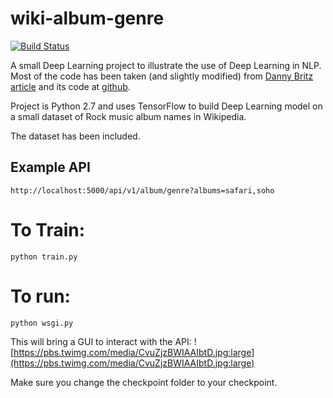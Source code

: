 # wiki-album-genre
[![Build Status](https://travis-ci.org/aliostad/WikiRockWord2Vec.svg?branch=master)](https://travis-ci.org/aliostad/WikiRockWord2Vec)

A small Deep Learning project to illustrate the use of Deep Learning in NLP. Most of the code has been taken (and slightly modified) from [Danny Britz article](http://www.wildml.com/2015/12/implementing-a-cnn-for-text-classification-in-tensorflow/) and its code at [github](http://www.wildml.com/2015/12/implementing-a-cnn-for-text-classification-in-tensorflow/).

Project is Python 2.7 and uses TensorFlow to build Deep Learning model on a small dataset of Rock music album names in Wikipedia.

The dataset has been included.


## Example API
```
http://localhost:5000/api/v1/album/genre?albums=safari,soho
```

To Train:
====
```
python train.py
```

To run:
====

```
python wsgi.py
```
This will bring a GUI to interact with the API:
![https://pbs.twimg.com/media/CvuZjzBWIAAIbtD.jpg:large](https://pbs.twimg.com/media/CvuZjzBWIAAIbtD.jpg:large)


Make sure you change the checkpoint folder to your checkpoint.
